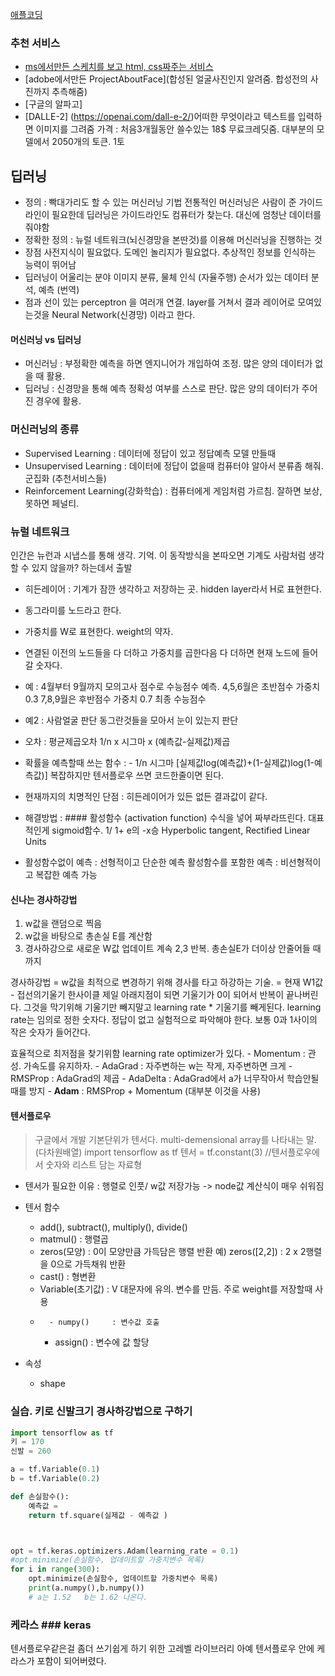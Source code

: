 [애플코딩](https://www.youtube.com/watch?v=ivfp2wpPLzs&list=PLfLgtT94nNq1DrREU_qG2w4yd2ZzJb-FG&ab_channel=%EC%BD%94%EB%94%A9%EC%95%A0%ED%94%8C)


### 추천 서비스
- [ms에서만든 스케치를 보고 html, css짜주는 서비스](sketch2code.azurewebsites.net)
- [adobe에서만든 ProjectAboutFace](합성된 얼굴사진인지 알려줌. 합성전의 사진까지 추측해줌)
- [구글의 알파고]
- [DALLE-2] (https://openai.com/dall-e-2/)어떠한 무엇이라고 텍스트를 입력하면 이미지를 그려줌
    가격 : 처음3개월동안 쓸수있는 18$ 무료크레딧줌. 대부분의 모델에서 2050개의 토큰. 1토

## 딥러닝
- 정의 : 빡대가리도 할 수 있는 머신러닝 기법
    전통적인 머신러닝은 사람이 준 가이드라인이 필요한데 딥러닝은 가이드라인도 컴퓨터가 찾는다.
    대신에 엄청난 데이터를 줘야함
- 정확한 정의 : 뉴럴 네트워크(뇌신경망을 본딴것)를 이용해 머신러닝을 진행하는 것
- 장점
    사전지식이 필요없다. 도메인 놀리지가 필요없다.
    추상적인 정보를 인식하는 능력이 뛰어남
- 딥러닝이 어울리는 분야
    이미지 분류, 물체 인식 (자율주행)
    순서가 있는 데이터 분석, 예측 (번역)
- 점과 선이 있는 perceptron 을 여러개 연결. layer를 거쳐서 결과
레이어로 모여있는것을 Neural Network(신경망) 이라고 한다.

#### 머신러닝 vs 딥러닝
- 머신러닝 : 부정확한 예측을 하면 엔지니어가 개입하여 조정. 많은 양의 데이터가 없을 때 활용.
- 딥러닝 : 신경망을 통해 예측 정확성 여부를 스스로 판단. 많은 양의 데이터가 주어진 경우에 활용.

### 머신러닝의 종류
- Supervised Learning : 데이터에 정답이 있고 정답예측 모델 만들때
- Unsupervised Learning : 데이터에 정답이 없을때 컴퓨터야 알아서 분류좀 해줘. 군집화 (추천서비스들)
- Reinforcement Learning(강화학습) : 컴퓨터에게 게임처럼 가르침. 잘하면 보상, 못하면 페널티. 

### 뉴럴 네트워크
인간은 뉴런과 시냅스를 통해 생각. 기억.
이 동작방식을 본따오면 기계도 사람처럼 생각할 수 있지 않을까? 하는데서 출발
- 히든레이어 : 기계가 잠깐 생각하고 저장하는 곳. hidden layer라서 H로 표현한다.
- 동그라미를 노드라고 한다.
- 가중치를 W로 표현한다. weight의 약자.
- 연결된 이전의 노드들을 다 더하고 가중치를 곱한다음 다 더하면 현재 노드에 들어갈 숫자다.
- 예 : 4월부터 9월까지 모의고사 점수로 수능점수 예측.
    4,5,6월은 초반점수 가중치 0.3
    7,8,9월은 후반점수 가중치 0.7
    최종 수능점수
- 예2 : 사람얼굴 판단
    동그란것들을 모아서 눈이 있는지 판단
- 오차 : 평균제곱오차   1/n  x 시그마  x (예측값-실제값)제곱
- 확률을 예측할때 쓰는 함수 : - 1/n 시그마 [실제값log(예측값)+(1-실제값)log(1-예측값)]
   복잡하지만 텐서플로우 쓰면 코드한줄이면 된다.
- 현재까지의 치명적인 단점 : 히든레이어가 있든 없든 결과값이 같다.
- 해결방법 : #### 활성함수 (activation function)
        수식을 넣어 짜부라뜨린다.
        대표적인게 sigmoid함수.  1/ 1+ e의 -x승
        Hyperbolic tangent, Rectified Linear Units

- 활성함수없이 예측 : 선형적이고 단순한 예측
  활성함수를 포함한 예측 : 비선형적이고 복잡한 예측 가능

#### 신나는 경사하강법
1. w값을 랜덤으로 찍음
2. w값을 바탕으로 총손실 E를 계산함
3. 경사하강으로 새로운 W값 업데이트
계속 2,3 반복. 총손실E가 더이상 안줄어들 때까지

경사하강법 = w값을 최적으로 변경하기 위해 경사를 타고 하강하는 기술.
          = 현재 W1값 - 접선의기울기
한사이클 제일 아래지점이 되면 기울기가 0이 되어서 반복이 끝나버린다.
그것을 막기위해 기울기만 빼지말고 learning rate * 기울기를 빼게된다.
learning rate는 임의로 정한 숫자다. 정답이 없고 실험적으로 파악해야 한다. 보통 0과 1사이의 작은 숫자가 들어간다.

효율적으로 최저점을 찾기위함 learning rate optimizer가 있다.
    - Momentum : 관성. 가속도를 유지하자.
    - AdaGrad : 자주변하는 w는 작게, 자주변하면 크게
    - RMSProp : AdaGrad의 제곱
    - AdaDelta : AdaGrad에서 a가 너무작아서 학습안될때를 방지
    - **Adam** : RMSProp + Momentum (대부분 이것을 사용)


#### 텐서플로우
> 구글에서 개발
> 기본단위가 텐서다. multi-demensional array를 나타내는 말. (다차원배열)
import tensorflow as tf
텐서 = tf.constant(3)   //텐서플로우에서 숫자와 리스트 담는 자료형

- 텐서가 필요한 이유
  : 행렬로 인풋/ w값 저장가능 
        -> node값 계산식이 매우 쉬워짐

- 텐서 함수
  - add(), subtract(), multiply(), divide()
  - matmul()       : 행렬곱
  - zeros(모양)    : 0이 모양만큼 가득담은 행렬 반환
    예) zeros([2,2])    : 2 x 2행렬을 0으로 가득채워 반환
  - cast()          : 형변환
  - Variable(초기값)      : V 대문자에 유의.  변수를 만듬. 주로 weight를 저장할때 사용
  -       - numpy()     : 변수값 호출
      - assign()    : 변수에 값 할당
- 속성
  - shape


### 실습. 키로 신발크기 경사하강법으로 구하기
```python
import tensorflow as tf
키 = 170
신발 = 260

a = tf.Variable(0.1)
b = tf.Variable(0.2)

def 손실함수():
    예측값 = 
    return tf.square(실제값 - 예측값 )



opt = tf.keras.optimizers.Adam(learning_rate = 0.1)
#opt.minimize(손실함수, 업데이트할 가중치변수 목록)
for i in range(300):
    opt.minimize(손실함수, 업데이트할 가중치변수 목록)
    print(a.numpy(),b.numpy())
    # a는 1.52   b는 1.62 나온다.
```


### 케라스  ### keras
텐서플로우같은걸 좀더 쓰기쉽게 하기 위한 고레벨 라이브러리
아예 텐서플로우 안에 케라스가 포함이 되어버렸다.




